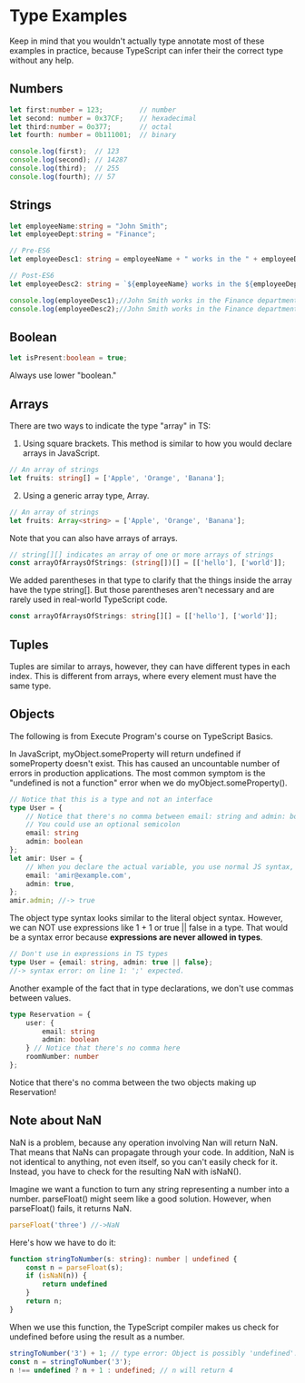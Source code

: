 # Type Examples

Keep in mind that you wouldn't actually type annotate most of these examples in practice, because TypeScript can infer their the correct type without any help.

## Numbers

```ts
let first:number = 123;         // number 
let second: number = 0x37CF;    // hexadecimal
let third:number = 0o377;       // octal
let fourth: number = 0b111001;  // binary  

console.log(first);  // 123 
console.log(second); // 14287
console.log(third);  // 255
console.log(fourth); // 57 
```

## Strings

```ts
let employeeName:string = "John Smith"; 
let employeeDept:string = "Finance"; 

// Pre-ES6 
let employeeDesc1: string = employeeName + " works in the " + employeeDept + " department."; 

// Post-ES6 
let employeeDesc2: string = `${employeeName} works in the ${employeeDept} department.`; 

console.log(employeeDesc1);//John Smith works in the Finance department. 
console.log(employeeDesc2);//John Smith works in the Finance department. 
```

## Boolean

```ts
let isPresent:boolean = true;
```

Always use lower "boolean."

## Arrays

There are two ways to indicate the type "array" in TS:

1. Using square brackets. This method is similar to how you would declare arrays in JavaScript.

```ts
// An array of strings
let fruits: string[] = ['Apple', 'Orange', 'Banana'];
```

2. Using a generic array type, Array<elementType>.

```ts
// An array of strings
let fruits: Array<string> = ['Apple', 'Orange', 'Banana'];
```

Note that you can also have arrays of arrays.

```ts
// string[][] indicates an array of one or more arrays of strings
const arrayOfArraysOfStrings: (string[])[] = [['hello'], ['world']];
```

We added parentheses in that type to clarify that the things inside the array have the type string[]. But those parentheses aren't necessary and are rarely used in real-world TypeScript code.

```ts
const arrayOfArraysOfStrings: string[][] = [['hello'], ['world']];
```

## Tuples

Tuples are similar to arrays, however, they can have different types in each index. This is different from arrays, where every element must have the same type.

## Objects

The following is from Execute Program's course on TypeScript Basics.

In JavaScript, myObject.someProperty will return undefined if someProperty doesn't exist. This has caused an uncountable number of errors in production applications. The most common symptom is the "undefined is not a function" error when we do myObject.someProperty().

```ts
// Notice that this is a type and not an interface
type User = {
    // Notice that there's no comma between email: string and admin: boolean
    // You could use an optional semicolon
    email: string
    admin: boolean
};
let amir: User = {
    // When you declare the actual variable, you use normal JS syntax, including the comma
    email: 'amir@example.com',
    admin: true,
};
amir.admin; //-> true
```

The object type syntax looks similar to the literal object syntax. However, we can NOT use expressions like 1 + 1 or true || false in a type. That would be a syntax error because **expressions are never allowed in types**.

```ts
// Don't use in expressions in TS types
type User = {email: string, admin: true || false};
//-> syntax error: on line 1: ';' expected.
```

Another example of the fact that in type declarations, we don't use commas between values.

```ts
type Reservation = {
    user: {
        email: string
        admin: boolean
    } // Notice that there's no comma here
    roomNumber: number
};
```

Notice that there's no comma between the two objects making up Reservation!

## Note about NaN

NaN is a problem, because any operation involving Nan will return NaN. That means that NaNs can propagate through your code.  In addition, NaN is not identical to anything, not even itself, so you can't easily check for it. Instead, you have to check for the resulting NaN with isNaN().

Imagine we want a function to turn any string representing a number into a number. parseFloat() might seem like a good solution. However, when parseFloat() fails, it returns NaN.

```ts
parseFloat('three') //->NaN
```

Here's how we have to do it:

```ts
function stringToNumber(s: string): number | undefined { 
    const n = parseFloat(s); 
    if (isNaN(n)) { 
        return undefined
    } 
    return n; 
}
```

When we use this function, the TypeScript compiler makes us check for undefined before using the result as a number.

```ts
stringToNumber('3') + 1; // type error: Object is possibly 'undefined'.
const n = stringToNumber('3');
n !== undefined ? n + 1 : undefined; // n will return 4
```
